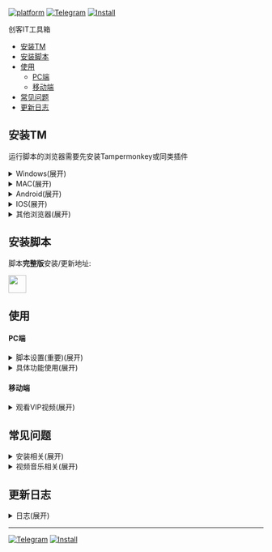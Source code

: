 [![platform](https://img.shields.io/badge/Platform-Windows%20%7C%20Mac%20%7C%20Android%20%7C%20IOS-red.svg)](https://raw.kkgithub.com/Zheng8907/silver-waffle/main/CK.user.js) [![Telegram](https://img.shields.io/badge/Telegram-issues-blue?logo=telegram)](https://t.me/+sGo6ZZvy54wzYTll) [![Install](https://img.shields.io/badge/安装-005200)](https://raw.kkgithub.com/Zheng8907/silver-waffle/main/CK.user.js)


创客IT工具箱

- [安装TM](#安装tm)
- [安装脚本](#安装脚本)
- [使用](#使用)
    - [PC端](#pc端)
    - [移动端](#移动端)
- [常见问题](#常见问题)
- [更新日志](#更新日志)

## 安装TM

运行脚本的浏览器需要先安装Tampermonkey或同类插件

<details><summary>Windows(展开)</summary>
<p>

[Google Chrome](https://chrome.google.com/webstore/detail/tampermonkey/dhdgffkkebhmkfjojejmpbldmpobfkfo?hl=zh-CN) (需要科学上网)

[火狐 FireFox](https://addons.mozilla.org/zh-CN/firefox/addon/tampermonkey)

[微软 EDGE](https://microsoftedge.microsoft.com/addons/detail/iikmkjmpaadaobahmlepeloendndfphd?hl=zh-CN)
</p>
</details>
<details><summary>MAC(展开)</summary>
<p>

[MAC Safari](https://apps.apple.com/cn/app/tampermonkey/id1482490089)
</p>
</details>

<details><summary>Android(展开)</summary>
<p>

X浏览器和VIA浏览器自带插件，无需安装。

[Kiwi浏览器](https://chrome.google.com/webstore/detail/tampermonkey/dhdgffkkebhmkfjojejmpbldmpobfkfo?hl=zh-CN) (需要科学上网)

</p>
</details>

<details><summary>IOS(展开)</summary>
<p>

在 IOS 应用商店中搜索并安装 “拦截100” 或者 “stay”，不要用“UserScripts”。
</p>
</details>

<details><summary>其他浏览器(展开)</summary>
<p>

其他浏览器可在官方扩展市场搜索: “Tampermonkey”、“篡改猴”、“油猴”、“暴力猴”等脚本插件进行安装。

</p>
</details>

## 安装脚本
   
脚本**完整版**安装/更新地址: 

<a href="https://github.com/Zheng8907/silver-waffle/main/CK.user.js" rel="nofollow"><img src="https://img.shields.io/badge/更新到 V6.7.0 版本-005200" height=35px /></a>


## 使用

#### PC端

<details><summary>脚本设置(重要)(展开)</summary>
<p>

![脚本设置](https://gitlab.com/lanhaha/lanrenjiaoben/-/raw/main/img/jbsetup.jpg)

    浏览器打开任意脚本可加载的网站，例如优酷、知乎、b站等，
    在右上角Tampermonkey中打开脚本设置。
    点击开关右侧 ">" 按钮可进入子设置。

</p>
</details>

<details><summary>具体功能使用(展开)</summary>
<p>

一，视频解析

![解析图标](https://gitlab.com/lanhaha/lanrenjiaoben/-/raw/main/img/zhanwai.jpg)

    站内解析:
    1. 脚本“设置”-“解析设置”-“站外解析”调整为关闭状态
    2. 浏览任意单个视频，鼠标移动到左侧红色VIP图标上，弹出的窗口选择合适的线路点击即可在网页内播放。
   
    站外解析:
    3. 脚本“设置”-“解析设置”-“站外解析”调整为开启状态
    4. 浏览任意单个视频，鼠标移动到左侧红色VIP图标上，弹出的窗口选择合适的线路点击即可打开新页面播放。
   
    自定义线路:
    5. 脚本“设置”-“解析设置”-“解析线路”
    6. 编辑线路内容，每线路一行，线路名称和线路地址用半角逗号隔开。

二，视频下载

![抖音下载](https://gitlab.com/lanhaha/lanrenjiaoben/-/raw/main/img/douyin.jpg)

    1. 在douyin.com/kuaishou.com/xigua.com/bilibili.com任意视频播放窗口的下方播放工具条找到下载按钮
    2. 选择对应的下载方式点击就可以下载
    3. 注意: 直接下载方式，越长的视频需要等待的时间越长。
    4. 注意: bilibili屏蔽了网页方式直接下载，这里可以安装IDM(Internet Download Manager)，在点击下载的同时唤醒IDM进行下载就能成功。

三，Youtube下载

    1. 鼠标移动到youtube.com任意视频播放窗口左侧红色VIP图标
    2. 选择对应的下载线路点击
    3. 在弹出的页面中点击下载。

四，知乎增强

    在脚本设置中开关相关功能。

五，购物助手

    1. 筛选仅显示淘宝: 在淘宝商品搜索页面，默认只有仅显示天猫，没有仅显示淘宝。脚本新增仅显示淘宝功能，勾选即可方便筛选商品。
    2. 显示隐藏优惠券: 淘宝、天猫、京东等商品页面立即购买上方显示隐藏优惠券。

六，音乐下载

    网易云音乐
    1. 点击任意一个音乐单曲(非歌单)
    2. 点击左侧VIP图标
    3. 在弹出的窗口中点下载。

    腾讯音乐
    1. 点击任意一个音乐单曲，点击播放
    2. 在播放页面点击左侧VIP图标
    3. 在弹出的窗口中点下载。
    
    酷狗/酷我音乐
    1. 点击任意一个音乐单曲，点击播放
    2. 在播放页面下方的进度条上找到下载按钮，点击下载。
  
    喜马拉雅
    单独下载:
    1. 点击任意一个音乐单曲，点击播放
    2. 在播放页面下方的进度条上找到下载按钮，点击下载。
    批量下载:
    1. 在音乐集的音乐列表左侧勾选需要下载的音乐
    2. 点击音乐集音乐列表右上方批量下载。
</p>
</details>

#### 移动端

<details><summary>观看VIP视频(展开)</summary>
<p>

![移动vip](https://gitlab.com/lanhaha/lanrenjiaoben/-/raw/main/img/mobile.jpg)

    浏览任意单个视频，鼠标点击左侧红色VIP图标，在弹出的窗口选择合适的线路点击即可在网页内播放。
</p>
</details>

## 常见问题

<details><summary>安装相关(展开)</summary>
<p>

1. 不显示VIP图标怎么排查？<br>
* 脚本只支持浏览器，不支持客户端，且只会在能起作用的页面显示。例如zhihu.com
* 点击浏览器右上角的Tampermonkey插件图标，查看是否为已启用状态。
* 点击浏览器右上角的Tampermonkey插件图标，在管理面板里关闭其他脚本，按F5刷新网页试试。
* 如果是360安全浏览器要切换到极速模式，另外不建议使用国产浏览器。
* 点击浏览器右上角的Tampermonkey插件图标，打开脚本的设置，查看图标设置是否正常，根据需要调整图标的位置并保存。
* 以上都没有解决，可以在浏览器右上角点击Tampermonkey，进入“管理面板”，在右上角“已安装脚本”页面删除所有脚本，进入右上角“设置”和“实用工具”中间的“回收站”，删除所有脚本，再重新安装最新版[CK-toolbox](https://raw.kkgithub.com/Zheng8907/silver-waffle/main/CK.user.js)，基本可以解决。

2. 显示多个VIP图标怎么办？
可能是你同时安装了多个版本的脚本，造成每个脚本生成了一个VIP图标。关闭其他版本，只保留最新版[CK-toolbox](https://raw.kkgithub.com/Zheng8907/silver-waffle/main/CK.user.js)即可解决。

3. safari浏览器怎么使用脚本？<br>
safari可以使用Tampermonkey，但是因为浏览器内核不一样，使用中可能会有问题。

4. 为什么我的浏览器点击安装脚本会下载一个文件，打开会提示编译错误？<br>
安装脚本前应该先安装Tampermonkey，点击安装脚本会自动安装到Tampermonkey里，如果已经安装Tampermonkey还出现这样的情况，重启试试，或者通过手动安装的方式安装。

5. 为什么已经卸载了脚本还会在视频网站左侧显示图标?<br>
检查该浏览器是否安装了暴力猴，Greasemonkey，AdGuard或者其他同类插件，可能是这些插件里也安装了脚本，删除这些插件里的脚本试试。

6. 电视上能不能用?<br>
一般情况不可以，有能力的可以自行研究。

7. 脚本弹出更新提示怎么办？<br>
脚本在发现新版本后会自动弹出更新提示。点击“忽略”则当天不会再有提示；点击“查看更新”并更新到[最新版](https://raw.kkgithub.com/Zheng8907/silver-waffle/main/CK.user.js)的脚本则不会再有提示。 [点击更新](https://raw.kkgithub.com/Zheng8907/silver-waffle/main/CK.user.js)

</p>
</details>

<details><summary>视频音乐相关(展开)</summary>
<p>

* 脚本没反应怎么排查？<br>
  按以下顺序排查：
1. 浏览器右上角的油猴插件里的脚本设置是否正常显示？<br>
如果不能正常显示，则脚本安装或加载有问题。删除脚本重新安装试试。如果还不行，欢迎反馈。
2. VIP图标是否显示？<br>
如果不显示，则可能是其他插件或者脚本冲突。关闭其他脚本并刷新页面试试，或者换一个浏览器试试。如果还不行，则可能是脚本问题，欢迎反馈。
3. 鼠标移动到VIP图标，是否弹出线路窗口？<br>
脚本在单独视频页面才会有弹出窗口，在视频列表页面则不会弹出。如果在单独视频页面也不弹出窗口，则为脚本问题，欢迎反馈。
4. 点击窗口线路，视频是否有反应？<br>
如果原视频被替换，则脚本正常。否则为不正常，欢迎反馈。同时也可以依次点击浏览器右上角“Tampermonkey”-“懒人工具箱”-“设置”-“视频解析”右边的“>”，打开“站外解析”并关闭窗口，使用站外解析来解决。
5. 点击窗口线路，视频是否显示解析失败？<br>
如果显示解析失败等提示，则为线路或者网络问题，到这一步已经排除脚本问题，继续下一步。
6. 同一个视频，点击窗口中其他线路，视频是否显示解析失败？<br>
如果所有线路均显示解析失败，可能是视频解析问题，一般较新的视频会出现这种情况，过几天等线路同步了再解析即可。
7. 换一个其他较旧视频，并尝试点击窗口中多个线路，是否都显示解析失败？<br>
如果全部解析失败，则基本可以判断是网络问题，解析线路不带cdn，要靠你的网络硬实力。换个ip或者使用vpn试试，应该能解决。
8. 换其他视频网站，选择多个视频，尝试点击多个窗口线路，是否都显示解析失败？<br>
这个操作用来判断线路是否在某个视频网站上解析失败。

* 为什么以前用的好好的现在不能用了？<br>
一般晚上用的人较多，线路会比较拥挤。另外如果大量重复点击解析，可能会被线路认为是恶意行为，造成IP被解析线路屏蔽，换其他线路或者换个IP试试，也可以用vpn试试。另外目前脚本支持自定义线路，个人有好的线路可自行添加。

* 视频解析怎么看蓝光4K？<br>
视频解析的清晰度是各线路自己设置的，看不了蓝光4K。

* 为什么手机看视频会有广告？<br>
脚本已经把手机端带广告的线路屏蔽了，但是有可能之前没广告的线路，后来又添加了广告，脚本会定期更换这部分线路。

* 为什么B站视频下载打不开？<br>
脚本获取视频链接正常，但是B站屏蔽了浏览器直接下载视频，可以安装IDM(Internet Download Manager)，在点击下载的同时唤醒IDM进行下载就能成功。

* 音乐/视频下载位置在哪？<br>
你的操作系统下载目录，或者浏览器单独设置文件下载目录，在浏览器设置的下载历史里可以找到文件。

* 为什么有的音乐下载链接是空的？<br>
脚本的音乐下载功能是免客户端下载，也可以下载部分能在线听的歌曲，但无法下载收费歌曲。

* 为什么下载音乐会变成播放音乐？<br>
因为现在的浏览器都会自动播放下载的mp3文件，复制播放音乐页面的地址，放到下载软件例如迅雷、idm中下载即可。

* 为什么有的视频下载会提示加密？<br>
有的短视频网站会在用户预加载视频的时候判断网速，如果网速不够，就会用加密的方式加载视频。解决方法是分享视频，然后单独打开分享链接，默认首个视频一般都不会是加密视频，除非视频时间很长。

</p>
</details>

## 更新日志

<details><summary>日志(展开)</summary>
<p>
    6.7.0 修复部分网站解析和图标bug
</p>
</details>

---

[![Telegram](https://img.shields.io/badge/Telegram-issues-blue?logo=telegram)](https://t.me/+sGo6ZZvy54wzYTll)  [![Install](https://img.shields.io/badge/更新脚本-005200)](https://raw.kkgithub.com/Zheng8907/silver-waffle/main/CK.user.js)
